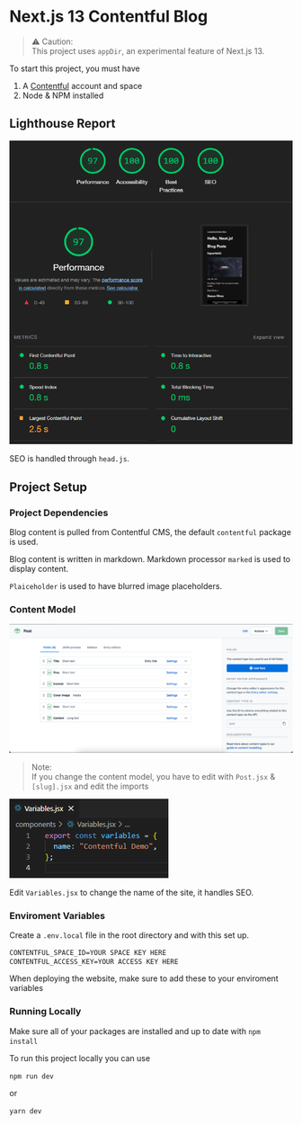 # Next.js 13 Contentful Blog

> ⚠️ Caution:  
> This project uses `appDir`, an experimental feature of Next.js 13.

To start this project, you must have

1. A [Contentful](https://contentful.com) account and space
2. Node & NPM installed

## Lighthouse Report

![Lighthouse report](/public/Lighthouse.png)

SEO is handled through `head.js`.

## Project Setup

### Project Dependencies

Blog content is pulled from Contentful CMS, the default `contentful` package is used.

Blog content is written in markdown. Markdown processor `marked` is used to display content.

`Plaiceholder` is used to have blurred image placeholders.

### Content Model

![Content Model](/public/ContentModel.png)

> Note:  
> If you change the content model, you have to edit with `Post.jsx` & `[slug].jsx` and edit the imports

![Variables](/public/Variables.png)

Edit `Variables.jsx` to change the name of the site, it handles SEO.

### Enviroment Variables

Create a `.env.local` file in the root directory and with this set up.

```
CONTENTFUL_SPACE_ID=YOUR SPACE KEY HERE
CONTENTFUL_ACCESS_KEY=YOUR ACCESS KEY HERE
```

When deploying the website, make sure to add these to your enviroment variables

### Running Locally

Make sure all of your packages are installed and up to date with `npm install`

To run this project locally you can use

`npm run dev`

or

`yarn dev`
